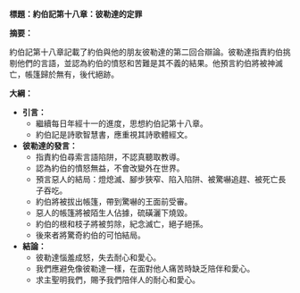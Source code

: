 **標題：約伯記第十八章：彼勒達的定罪**

**摘要：**

約伯記第十八章記載了約伯與他的朋友彼勒達的第二回合辯論。彼勒達指責約伯挑剔他們的言語，並認為約伯的憤怒和苦難是其不義的結果。他預言約伯將被神滅亡，帳篷歸於無有，後代絕跡。

**大綱：**

* **引言：**
    * 繼續每日年經十一的進度，思想約伯記第十八章。
    * 約伯記是詩歌智慧書，應重視其詩歌體經文。
* **彼勒達的發言：**
    * 指責約伯尋索言語陷阱，不認真聽取教導。
    * 認為約伯的憤怒無益，不會改變外在世界。
    * 預言惡人的結局：燈熄滅、腳步狹窄、陷入陷阱、被驚嚇追趕、被死亡長子吞吃。
    * 約伯將被拔出帳篷，帶到驚嚇的王面前受審。
    * 惡人的帳篷將被陌生人佔據，硫磺灑下燒毀。
    * 約伯的根和枝子將被剪除，紀念滅亡，絕子絕孫。
    * 後來者將驚奇約伯的可怕結局。
* **結論：**
    * 彼勒達惱羞成怒，失去耐心和愛心。
    * 我們應避免像彼勒達一樣，在面對他人痛苦時缺乏陪伴和愛心。
    * 求主聖明我們，賜予我們陪伴人的耐心和愛心。